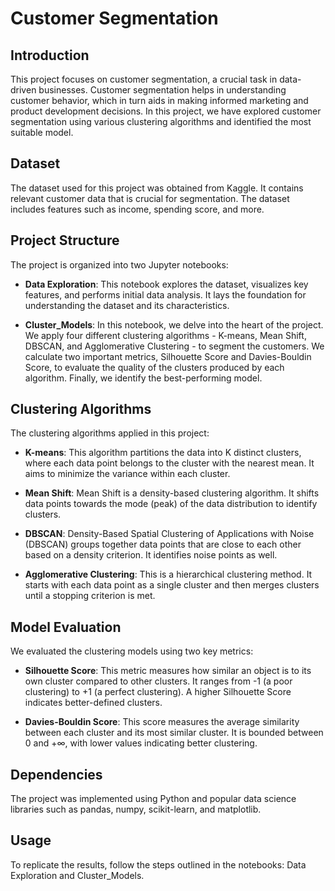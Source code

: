 # Customer Segmentation


## Introduction

This project focuses on customer segmentation, a crucial task in data-driven businesses. Customer segmentation helps in understanding customer behavior, which in turn aids in making informed marketing and product development decisions. In this project, we have explored customer segmentation using various clustering algorithms and identified the most suitable model.


## Dataset

The dataset used for this project was obtained from Kaggle. It contains relevant customer data that is crucial for segmentation. The dataset includes features such as income, spending score, and more.


## Project Structure

The project is organized into two Jupyter notebooks:


* **Data Exploration**: This notebook explores the dataset, visualizes key features, and performs initial data analysis. It lays the foundation for understanding the dataset and its characteristics.

* **Cluster_Models**: In this notebook, we delve into the heart of the project. We apply four different clustering algorithms - K-means, Mean Shift, DBSCAN, and Agglomerative Clustering - to segment the customers. We calculate two important metrics, Silhouette Score and Davies-Bouldin Score, to evaluate the quality of the clusters produced by each algorithm. Finally, we identify the best-performing model.


## Clustering Algorithms

The clustering algorithms applied in this project:

* **K-means**: This algorithm partitions the data into K distinct clusters, where each data point belongs to the cluster with the nearest mean. It aims to minimize the variance within each cluster.

* **Mean Shift**: Mean Shift is a density-based clustering algorithm. It shifts data points towards the mode (peak) of the data distribution to identify clusters.

* **DBSCAN**: Density-Based Spatial Clustering of Applications with Noise (DBSCAN) groups together data points that are close to each other based on a density criterion. It identifies noise points as well.

* **Agglomerative Clustering**: This is a hierarchical clustering method. It starts with each data point as a single cluster and then merges clusters until a stopping criterion is met.


## Model Evaluation

We evaluated the clustering models using two key metrics:

* **Silhouette Score**: This metric measures how similar an object is to its own cluster compared to other clusters. It ranges from -1 (a poor clustering) to +1 (a perfect clustering). A higher Silhouette Score indicates better-defined clusters.

* **Davies-Bouldin Score**: This score measures the average similarity between each cluster and its most similar cluster. It is bounded between 0 and +∞, with lower values indicating better clustering.


## Dependencies

The project was implemented using Python and popular data science libraries such as pandas, numpy, scikit-learn, and matplotlib.


## Usage

To replicate the results, follow the steps outlined in the notebooks: Data Exploration and Cluster_Models.